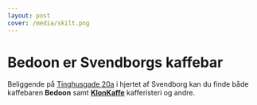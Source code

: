 ```yaml
---
layout: post
cover: /media/skilt.png
---
```


# Bedoon er Svendborgs kaffebar
Beliggende på [Tinghusgade 20a](https://maps.app.goo.gl/bd9ojVKnrBB18Vwd9) i hjertet af Svendborg kan du finde både kaffebaren **Bedoon** samt **[KlonKaffe](https://www.klonkaffe.dk/)** kafferisteri og andre.

